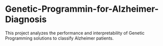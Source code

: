 # Genetic-Programmin-for-Alzheimer-Diagnosis
This project analyzes the performance and interpretability of Genetic Programming solutions to classify Alzheimer patients.
